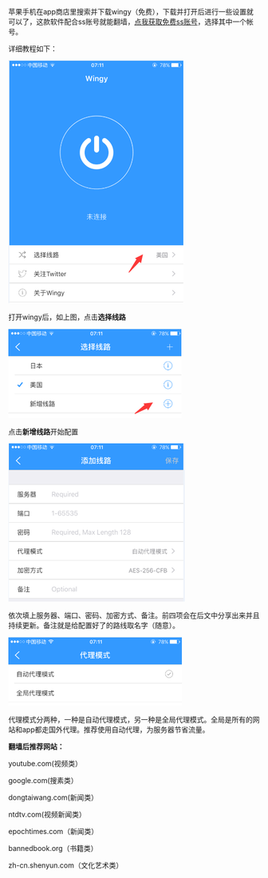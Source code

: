 苹果手机在app商店里搜索并下载wingy（免费），下载并打开后进行一些设置就可以了，这款软件配合ss账号就能翻墙，[点我获取免费ss账号](https://github.com/Alvin9999/new-pac/wiki/ss%E5%85%8D%E8%B4%B9%E8%B4%A6%E5%8F%B7)，选择其中一个帐号。

详细教程如下：

![](https://raw.githubusercontent.com/Alvin9999/crp_up/master/%E8%8B%B9%E6%9E%9C1.png)

打开wingy后，如上图，点击**选择线路**

![](https://raw.githubusercontent.com/Alvin9999/crp_up/master/%E8%8B%B9%E6%9E%9C2.png)

点击**新增线路**开始配置

![](https://raw.githubusercontent.com/Alvin9999/crp_up/master/%E8%8B%B9%E6%9E%9C3.png)

依次填上服务器、端口、密码、加密方式、备注。前四项会在后文中分享出来并且持续更新。备注就是给配置好了的路线取名字（随意）。


![](https://raw.githubusercontent.com/Alvin9999/crp_up/master/%E8%8B%B9%E6%9E%9C4.png)

代理模式分两种，一种是自动代理模式，另一种是全局代理模式。全局是所有的网站和app都走国外代理。推荐使用自动代理，为服务器节省流量。

**翻墙后推荐网站：**

youtube.com(视频类）

google.com(搜素类）

dongtaiwang.com(新闻类）

ntdtv.com(视频新闻类）

epochtimes.com（新闻类）

bannedbook.org（书籍类）

zh-cn.shenyun.com（文化艺术类）



